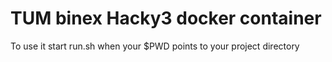 # TUM binex Hacky3 docker container

To use it start run.sh when your $PWD points to your project directory
